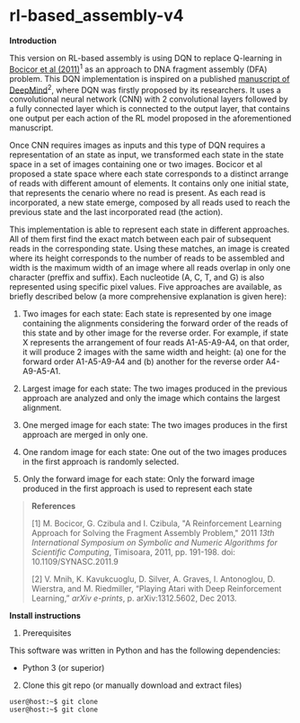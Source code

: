# rl-based_assembly-v4

**Introduction**

This version on RL-based assembly is using DQN to replace Q-learning in [Bocicor et al (2011)]( https://ieeexplore.ieee.org/document/6169520)<sup>1</sup> as an approach to DNA fragment assembly (DFA) problem. This DQN implementation is inspired on a published [manuscript of DeepMind](https://arxiv.org/abs/1312.5602)<sup>2</sup>, where DQN was firstly proposed by its researchers. It uses a convolutional neural network (CNN) with 2 convolutional layers followed by a fully connected layer which is connected to the output layer, that contains one output per each action of the RL model proposed in the aforementioned manuscript.

Once CNN requires images as inputs and this type of DQN requires a representation of an state as input, we transformed each state in the state space in a set of images containing one or two images. Bocicor et al proposed a state space where each state corresponds to a distinct arrange of reads with different amount of elements. It contains only one initial state, that represents the cenario where no read is present. As each read is incorporated, a new state emerge, composed by all reads used to reach the previous state and the last incorporated read (the action). 

This implementation is able to represent each state in different approaches. All of them first find the exact match between each pair of subsequent reads in the corresponding state. Using these matches, an image is created where its height corresponds to the number of reads to be assembled and width is the maximum width of an image where all reads overlap in only one character (preffix and suffix). Each nucleotide (A, C, T, and G) is also represented using specific pixel values. Five approaches are available, as briefly described below (a more comprehensive explanation is given here):

1) Two images for each state: Each state is represented by one image containing the alignments considering the forward order of the reads of this state and by other image for the reverse order. For example, if state X represents the arrangement of four reads A1-A5-A9-A4, on that order, it will produce 2 images with the same width and height: (a) one for the forward order A1-A5-A9-A4 and (b) another for the reverse order A4-A9-A5-A1.

2) Largest image for each state: The two images produced in the previous approach are analyzed and only the image which contains the largest alignment.

3) One merged image for each state: The two images produces in the first approach are merged in only one.

4) One random image for each state: One out of the two images produces in the first approach is randomly selected.

5) Only the forward image for each state: Only the forward image produced in the first approach is used to represent each state

> **References**
> 
> \[1\] M. Bocicor, G. Czibula and I. Czibula, "A Reinforcement Learning Approach for Solving the Fragment Assembly Problem," 2011 *13th International Symposium on Symbolic and Numeric Algorithms for Scientific Computing*, Timisoara, 2011, pp. 191-198. doi: 10.1109/SYNASC.2011.9
> 
> \[2\] V. Mnih, K. Kavukcuoglu, D. Silver, A. Graves, I. Antonoglou, D. Wierstra, and M. Riedmiller, “Playing Atari with Deep Reinforcement Learning,” *arXiv e-prints*, p. arXiv:1312.5602, Dec 2013.

**Install instructions**

1) Prerequisites

This software was written in Python and has the following dependencies:

   - Python 3 (or superior)

2) Clone this git repo (or manually download and extract files)

```console
user@host:~$ git clone 
user@host:~$ git clone 
```
